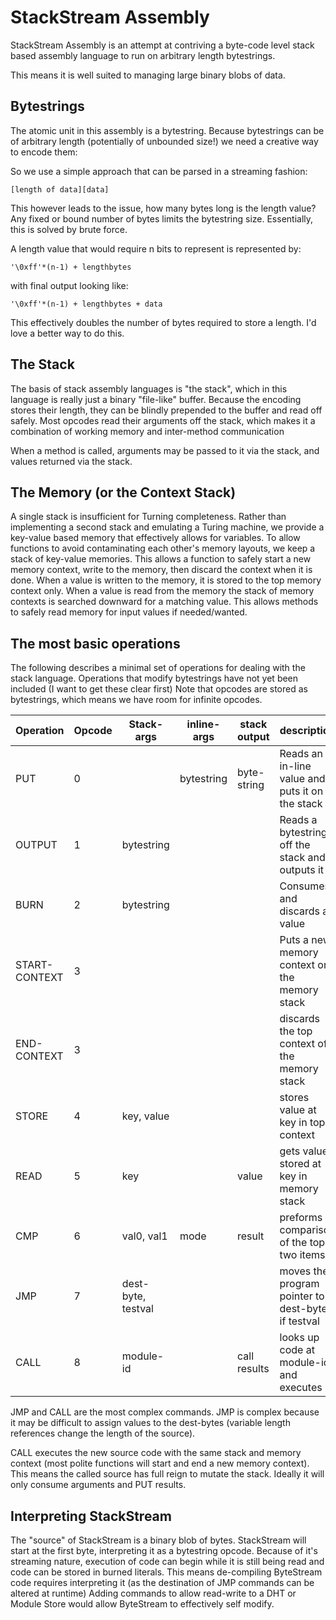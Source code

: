 StackStream Assembly
===================

StackStream Assembly is an attempt at contriving a byte-code level stack based assembly language to run on arbitrary length bytestrings.

This means it is well suited to managing large binary blobs of data.

## Bytestrings

The atomic unit in this assembly is a bytestring. Because bytestrings can be of arbitrary length (potentially of unbounded size!) we need a creative way to encode them:

So we use a simple approach that can be parsed in a streaming fashion:
```
[length of data][data]
```

This however leads to the issue, how many bytes long is the length value? Any fixed or bound number of bytes limits the bytestring size.
Essentially, this is solved by brute force.

A length value that would require n bits to represent is represented by:

```
'\0xff'*(n-1) + lengthbytes
```

with final output looking like:

```
'\0xff'*(n-1) + lengthbytes + data
```

This effectively doubles the number of bytes required to store a length. I'd love a better way to do this.

## The Stack

The basis of stack assembly languages is "the stack", which in this language is really just a binary "file-like" buffer.
Because the encoding stores their length, they can be blindly prepended to the buffer and read off safely.
Most opcodes read their arguments off the stack, which makes it a combination of working memory and inter-method communication

When a method is called, arguments may be passed to it via the stack, and values returned via the stack.

## The Memory (or the Context Stack)

A single stack is insufficient for Turning completeness. Rather than implementing a second stack and emulating a Turing machine, 
we provide a key-value based memory that effectively allows for variables.
To allow functions to avoid contaminating each other's memory layouts, we keep a stack of key-value memories.
This allows a function to safely start a new memory context, write to the memory, then discard the context when it is done.
When a value is written to the memory, it is stored to the top memory context only. 
When a value is read from the memory the stack of memory contexts is searched downward for a matching value.
This allows methods to safely read memory for input values if needed/wanted.

## The most basic operations

The following describes a minimal set of operations for dealing with the stack language.
Operations that modify bytestrings have not yet been included (I want to get these clear first)
Note that opcodes are stored as bytestrings, which means we have room for infinite opcodes.


| Operation     |        Opcode | Stack-args                |  inline-args  | stack output |  description                                      |
| ------------- | ------------- |---------------------------|---------------|--------------|---------------------------------------------------|
| PUT           | 0             |                           | bytestring    | byte-string  | Reads an in-line value and puts it on the stack   |
| OUTPUT        | 1             | bytestring                |               |              | Reads a bytestring off the stack and outputs it   |
| BURN          | 2             | bytestring                |               |              | Consumes and discards a value                     |
| START-CONTEXT | 3             |                           |               |              | Puts a new memory context on the memory stack     |
| END-CONTEXT   | 3             |                           |               |              | discards the top context of the memory stack      |
| STORE         | 4             | key, value                |               |              | stores value at key in top context                |
| READ          | 5             | key                       |               | value        | gets value stored at key in memory stack          |
| CMP           | 6             | val0, val1                | mode          | result       | preforms a comparison of the top two items        |
| JMP           | 7             | dest-byte, testval        |               |              | moves the program pointer to dest-byte if testval |
| CALL          | 8             | module-id                 |               | call results | looks up code at module-id and executes it        |

JMP and CALL are the most complex commands. JMP is complex because it may be difficult to assign values to the dest-bytes 
(variable length references change the length of the source).

CALL executes the new source code with the same stack and memory context (most polite functions will start and end a new memory context).
This means the called source has full reign to mutate the stack. Ideally it will only consume arguments and PUT results.


## Interpreting StackStream

The "source" of StackStream is a binary blob of bytes.
StackStream will start at the first byte, interpreting it as a bytestring opcode.
Because of it's streaming nature, execution of code can begin while it is still being read and code can be stored in burned literals.
This means de-compiling ByteStream code requires interpreting it (as the destination of JMP commands can be altered at runtime)
Adding commands to allow read-write to a DHT or Module Store would allow ByteStream to effectively self modify.
